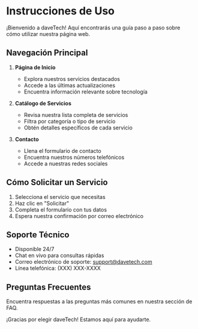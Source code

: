 # Instrucciones de Uso

¡Bienvenido a daveTech! Aquí encontrarás una guía paso a paso sobre cómo utilizar nuestra página web.

## Navegación Principal

1. **Página de Inicio**
   - Explora nuestros servicios destacados
   - Accede a las últimas actualizaciones
   - Encuentra información relevante sobre tecnología

2. **Catálogo de Servicios**
   - Revisa nuestra lista completa de servicios
   - Filtra por categoría o tipo de servicio
   - Obtén detalles específicos de cada servicio

3. **Contacto**
   - Llena el formulario de contacto
   - Encuentra nuestros números telefónicos
   - Accede a nuestras redes sociales

## Cómo Solicitar un Servicio

1. Selecciona el servicio que necesitas
2. Haz clic en "Solicitar"
3. Completa el formulario con tus datos
4. Espera nuestra confirmación por correo electrónico

## Soporte Técnico

- Disponible 24/7
- Chat en vivo para consultas rápidas
- Correo electrónico de soporte: support@davetech.com
- Línea telefónica: (XXX) XXX-XXXX

## Preguntas Frecuentes

Encuentra respuestas a las preguntas más comunes en nuestra sección de FAQ.

¡Gracias por elegir daveTech! Estamos aquí para ayudarte.

